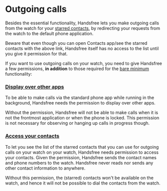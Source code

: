 # Outgoing calls

Besides the essential functionality, Handsfree lets you make outgoing calls from the watch for your [starred contacts](contacts://starred), by redirecting your requests from the watch to the default phone application. 

Beware that even though you can open Contacts app/see the starred contacts with the above link, Handsfree itself has no access to the list until you give it permission for that.

If you want to use outgoing calls on your watch, you need to give Handsfree a few permissions, **in addition** to those required for the [bare minimum](link://onboarding_essentials) functionality:

### [Display over other apps](permission://draw_overlays)

To be able to make calls via the standard phone app while running in the background, Handsfree needs the permission to display over other apps.

Without the permission, Handsfree will not be able to make calls when it is not the frontmost application or when the phone is locked. This permission is not necessary for observing or hanging up calls in progress though.

### [Access your contacts](permission://manifest?android.permission.READ_CONTACTS)

To let you see the list of the starred contacts that you can use for outgoing calls on your watch on your watch, Handsfree needs permission to access your contacts. Given the permission, Handsfree sends the contact names and phone numbers to the watch. Handsfree never reads nor sends any other contact information to anywhere.

Without this permission, the (starred) contacts won't be available on the watch, and hence it will not be possible to dial the contacts from the watch.


